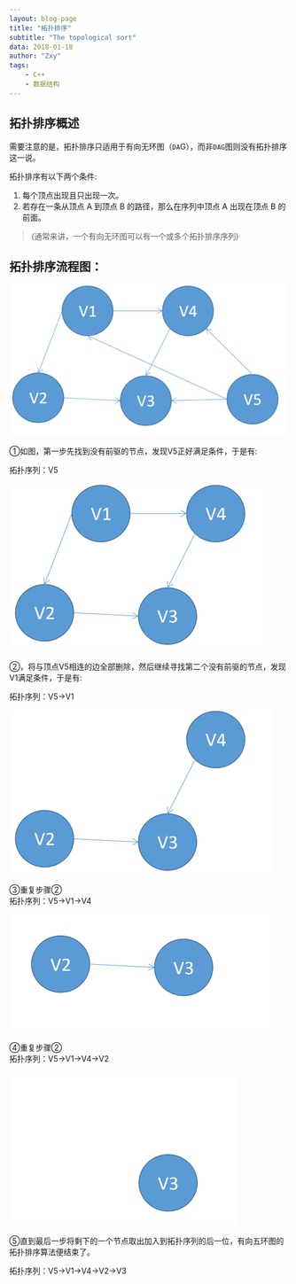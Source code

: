 ```yaml
---
layout: blog-page
title: "拓扑排序"
subtitle: "The topological sort"
data: 2018-01-18
author: "Zxy"
tags:
    - C++
    - 数据结构
---
```

## 拓扑排序概述
需要注意的是，拓扑排序只适用于有向无环图（`DA`G），而非`DAG`图则没有拓扑排序这一说。

拓扑排序有以下两个条件:

1. 每个顶点出现且只出现一次。
2. 若存在一条从顶点 A 到顶点 B 的路径，那么在序列中顶点 A 出现在顶点 B 的前面。
> (通常来讲，一个有向无环图可以有一个或多个拓扑排序序列)

## 拓扑排序流程图：
<img src="/assets/拓扑排序1.png">

①如图，第一步先找到没有前驱的节点，发现V5正好满足条件，于是有:

拓扑序列：V5

<img src="/assets/拓扑排序2.png">

②，将与顶点V5相连的边全部删除，然后继续寻找第二个没有前驱的节点，发现V1满足条件，于是有:

拓扑序列：V5->V1

<img src="/assets/拓扑排序3.png">

③重复步骤②<br>拓扑序列：V5->V1->V4

<img src="/assets/拓扑排序4.png">

④重复步骤②<br>拓扑序列：V5->V1->V4->V2

<img src="/assets/拓扑排序5.png">

⑤直到最后一步将剩下的一个节点取出加入到拓扑序列的后一位，有向五环图的拓扑排序算法便结束了。

拓扑序列：V5->V1->V4->V2->V3
